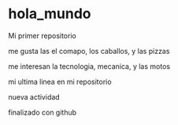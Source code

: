 # hola_mundo

Mi primer repositorio

me gusta las el comapo, los caballos, y las pizzas

me interesan la tecnologia, mecanica, y las motos

mi ultima linea en mi repositorio 

nueva actividad 

finalizado con github




